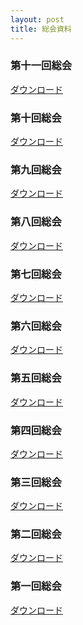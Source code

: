 ```yaml
---
layout: post
title: 総会資料
---
```


### 第十一回総会

<i class="fa fa-download"></i> [ダウンロード](/files/11_activity_report.pdf)


### 第十回総会

<i class="fa fa-download"></i> [ダウンロード](/files/10_activity_report.pdf)


### 第九回総会

<i class="fa fa-download"></i> [ダウンロード](/files/09_activity_report.pdf)


### 第八回総会

<i class="fa fa-download"></i> [ダウンロード](/files/08_activity_report.pdf)


### 第七回総会

<i class="fa fa-download"></i> [ダウンロード](/files/07_activity_report.pdf)


### 第六回総会

<i class="fa fa-download"></i> [ダウンロード](/files/06_activity_report.pdf)


### 第五回総会

<i class="fa fa-download"></i> [ダウンロード](/files/05_activity_report.pdf)


### 第四回総会

<i class="fa fa-download"></i> [ダウンロード](/files/04_activity_report.pdf)


### 第三回総会

<i class="fa fa-download"></i> [ダウンロード](/files/03_activity_report.pdf)


### 第二回総会

<i class="fa fa-download"></i> [ダウンロード](/files/02_activity_report.pdf)


### 第一回総会

<i class="fa fa-download"></i> [ダウンロード](/files/01_activity_report.pdf)
